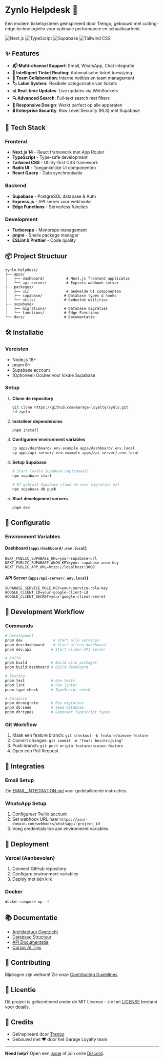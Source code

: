 # Zynlo Helpdesk 🎫

Een modern ticketsysteem geïnspireerd door Trengo, gebouwd met cutting-edge technologieën voor optimale performance en schaalbaarheid.

![Next.js](https://img.shields.io/badge/Next.js-14-black?style=for-the-badge&logo=next.js)
![TypeScript](https://img.shields.io/badge/TypeScript-5.0-blue?style=for-the-badge&logo=typescript)
![Supabase](https://img.shields.io/badge/Supabase-Database-green?style=for-the-badge&logo=supabase)
![Tailwind CSS](https://img.shields.io/badge/Tailwind-CSS-38B2AC?style=for-the-badge&logo=tailwind-css)

## ✨ Features

- **📬 Multi-channel Support**: Email, WhatsApp, Chat integratie
- **🎯 Intelligent Ticket Routing**: Automatische ticket toewijzing
- **👥 Team Collaboration**: Interne notities en team management
- **🏷️ Label System**: Flexibele categorisatie van tickets
- **📊 Real-time Updates**: Live updates via WebSockets
- **🔍 Advanced Search**: Full-text search met filters
- **📱 Responsive Design**: Werkt perfect op alle apparaten
- **🔒 Enterprise Security**: Row Level Security (RLS) met Supabase

## 🚀 Tech Stack

### Frontend
- **Next.js 14** - React framework met App Router
- **TypeScript** - Type-safe development
- **Tailwind CSS** - Utility-first CSS framework
- **Radix UI** - Toegankelijke UI componenten
- **React Query** - Data synchronisatie

### Backend
- **Supabase** - PostgreSQL database & Auth
- **Express.js** - API server voor webhooks
- **Edge Functions** - Serverless functies

### Development
- **Turborepo** - Monorepo management
- **pnpm** - Snelle package manager
- **ESLint & Prettier** - Code quality

## 📦 Project Structuur

```
zynlo-helpdesk/
├── apps/
│   ├── dashboard/          # Next.js frontend applicatie
│   └── api-server/         # Express webhook server
├── packages/
│   ├── ui/                 # Gedeelde UI componenten
│   ├── supabase/          # Database types & hooks
│   └── utils/             # Gedeelde utilities
├── supabase/
│   ├── migrations/        # Database migraties
│   └── functions/         # Edge Functions
└── docs/                  # Documentatie
```

## 🛠️ Installatie

### Vereisten
- Node.js 18+
- pnpm 8+
- Supabase account
- (Optioneel) Docker voor lokale Supabase

### Setup

1. **Clone de repository**
   ```bash
   git clone https://github.com/Garage-loyalty/zynlo.git
   cd zynlo
   ```

2. **Installeer dependencies**
   ```bash
   pnpm install
   ```

3. **Configureer environment variables**
   ```bash
   cp apps/dashboard/.env.example apps/dashboard/.env.local
   cp apps/api-server/.env.example apps/api-server/.env.local
   ```

4. **Setup Supabase**
   ```bash
   # Start lokale Supabase (optioneel)
   npx supabase start

   # Of gebruik Supabase cloud en voer migraties uit
   npx supabase db push
   ```

5. **Start development servers**
   ```bash
   pnpm dev
   ```

## 🔧 Configuratie

### Environment Variables

#### Dashboard (`apps/dashboard/.env.local`)
```env
NEXT_PUBLIC_SUPABASE_URL=your-supabase-url
NEXT_PUBLIC_SUPABASE_ANON_KEY=your-supabase-anon-key
NEXT_PUBLIC_APP_URL=http://localhost:3000
```

#### API Server (`apps/api-server/.env.local`)
```env
SUPABASE_SERVICE_ROLE_KEY=your-service-role-key
GOOGLE_CLIENT_ID=your-google-client-id
GOOGLE_CLIENT_SECRET=your-google-client-secret
```

## 📝 Development Workflow

### Commands

```bash
# Development
pnpm dev              # Start alle services
pnpm dev:dashboard    # Start alleen dashboard
pnpm dev:api         # Start alleen API server

# Build
pnpm build           # Build alle packages
pnpm build:dashboard # Build dashboard

# Testing
pnpm test            # Run tests
pnpm lint            # Run linter
pnpm type-check      # TypeScript check

# Database
pnpm db:migrate      # Run migraties
pnpm db:seed         # Seed database
pnpm db:types        # Genereer TypeScript types
```

### Git Workflow

1. Maak een feature branch: `git checkout -b feature/nieuwe-feature`
2. Commit changes: `git commit -m "feat: beschrijving"`
3. Push branch: `git push origin feature/nieuwe-feature`
4. Open een Pull Request

## 🔌 Integraties

### Email Setup
Zie [EMAIL_INTEGRATION.md](docs/EMAIL_INTEGRATION.md) voor gedetailleerde instructies.

### WhatsApp Setup
1. Configureer Twilio account
2. Set webhook URL naar `https://your-domain.com/webhooks/whatsapp/:project_id`
3. Voeg credentials toe aan environment variables

## 🚀 Deployment

### Vercel (Aanbevolen)
1. Connect GitHub repository
2. Configure environment variables
3. Deploy met één klik

### Docker
```bash
docker-compose up -d
```

## 📚 Documentatie

- [Architectuur Overzicht](docs/ARCHITECTURE.md)
- [Database Structuur](docs/DATABASE_STRUCTURE.md)
- [API Documentatie](docs/API.md)
- [Cursor AI Tips](docs/CURSOR_TIPS.md)

## 🤝 Contributing

Bijdragen zijn welkom! Zie onze [Contributing Guidelines](CONTRIBUTING.md).

## 📄 Licentie

Dit project is gelicentieerd onder de MIT License - zie het [LICENSE](LICENSE) bestand voor details.

## 🙏 Credits

- Geïnspireerd door [Trengo](https://trengo.com)
- Gebouwd met ❤️ door het Garage Loyalty team

---

**Need help?** Open een [issue](https://github.com/Garage-loyalty/zynlo/issues) of join onze [Discord](https://discord.gg/zynlo). 